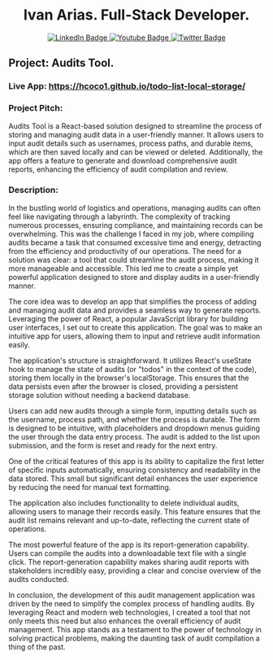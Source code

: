 <div align="center"><h1>Ivan Arias. Full-Stack Developer.</h1></div>

<div id="badges" align="center">
  <a href="https://www.linkedin.com/in/arias-ivan-hcoco1/">
    <img src="https://img.shields.io/badge/LinkedIn-blue?style=for-the-badge&logo=linkedin&logoColor=white" alt="LinkedIn Badge"/>
  </a>
  <a href="https://www.youtube.com/channel/UCban0ilP3jBC9rdmL-fPy_Q">
    <img src="https://img.shields.io/badge/YouTube-red?style=for-the-badge&logo=youtube&logoColor=white" alt="Youtube Badge"/>
  </a>
  <a href="https://twitter.com/hcoco1">
    <img src="https://img.shields.io/badge/Twitter-blue?style=for-the-badge&logo=twitter&logoColor=white" alt="Twitter Badge"/>
  </a>
</div>  


## Project: Audits Tool.

### Live App: https://hcoco1.github.io/todo-list-local-storage/

### Project Pitch:

Audits Tool is a React-based solution designed to streamline the process of storing and managing audit data in a user-friendly manner. It allows users to input audit details such as usernames, process paths, and durable items, which are then saved locally and can be viewed or deleted. Additionally, the app offers a feature to generate and download comprehensive audit reports, enhancing the efficiency of audit compilation and review.

### Description:

In the bustling world of logistics and operations, managing audits can often feel like navigating through a labyrinth. The complexity of tracking numerous processes, ensuring compliance, and maintaining records can be overwhelming. This was the challenge I faced in my job, where compiling audits became a task that consumed excessive time and energy, detracting from the efficiency and productivity of our operations. The need for a solution was clear: a tool that could streamline the audit process, making it more manageable and accessible. This led me to create a simple yet powerful application designed to store and display audits in a user-friendly manner.

The core idea was to develop an app that simplifies the process of adding and managing audit data and provides a seamless way to generate reports. Leveraging the power of React, a popular JavaScript library for building user interfaces, I set out to create this application. The goal was to make an intuitive app for users, allowing them to input and retrieve audit information easily.

The application's structure is straightforward. It utilizes React's useState hook to manage the state of audits (or "todos" in the context of the code), storing them locally in the browser's localStorage. This ensures that the data persists even after the browser is closed, providing a persistent storage solution without needing a backend database.

Users can add new audits through a simple form, inputting details such as the username, process path, and whether the process is durable. The form is designed to be intuitive, with placeholders and dropdown menus guiding the user through the data entry process. The audit is added to the list upon submission, and the form is reset and ready for the next entry.

One of the critical features of this app is its ability to capitalize the first letter of specific inputs automatically, ensuring consistency and readability in the data stored. This small but significant detail enhances the user experience by reducing the need for manual text formatting.

The application also includes functionality to delete individual audits, allowing users to manage their records easily. This feature ensures that the audit list remains relevant and up-to-date, reflecting the current state of operations.

The most powerful feature of the app is its report-generation capability. Users can compile the audits into a downloadable text file with a single click. The report-generation capability makes sharing audit reports with stakeholders incredibly easy, providing a clear and concise overview of the audits conducted.

In conclusion, the development of this audit management application was driven by the need to simplify the complex process of handling audits. By leveraging React and modern web technologies, I created a tool that not only meets this need but also enhances the overall efficiency of audit management. This app stands as a testament to the power of technology in solving practical problems, making the daunting task of audit compilation a thing of the past.
